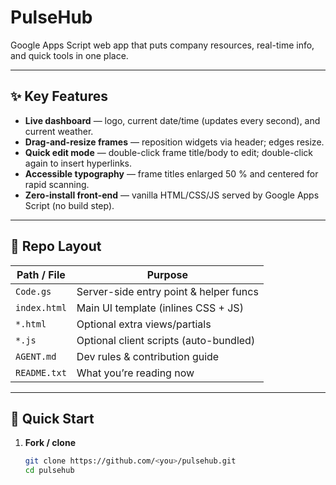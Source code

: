 # PulseHub

Google Apps Script web app that puts company resources, real-time info, and quick tools in one place.

---

## ✨ Key Features
- **Live dashboard** — logo, current date/time (updates every second), and current weather.
- **Drag-and-resize frames** — reposition widgets via header; edges resize.
- **Quick edit mode** — double-click frame title/body to edit; double-click again to insert hyperlinks.
- **Accessible typography** — frame titles enlarged 50 % and centered for rapid scanning.
- **Zero-install front-end** — vanilla HTML/CSS/JS served by Google Apps Script (no build step).

---

## 📂 Repo Layout
| Path / File   | Purpose                                   |
|---------------|-------------------------------------------|
| `Code.gs`     | Server-side entry point & helper funcs    |
| `index.html`  | Main UI template (inlines CSS + JS)       |
| `*.html`      | Optional extra views/partials             |
| `*.js`        | Optional client scripts (auto-bundled)    |
| `AGENT.md`    | Dev rules & contribution guide            |
| `README.txt`  | What you’re reading now                   |

---

## 🚀 Quick Start

1. **Fork / clone**
   ```bash
   git clone https://github.com/<you>/pulsehub.git
   cd pulsehub
